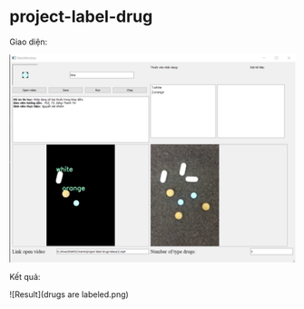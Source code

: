 # project-label-drug

Giao diện: 

![Result](giaodien.png)

Kết quả:

![Result](drugs are labeled.png)

